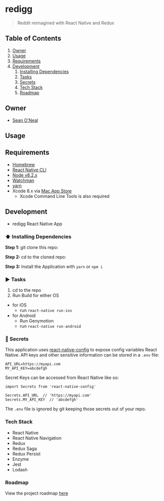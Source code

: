 #  redigg

> Reddit reimagined with React Native and Redux

## Table of Contents

1. [Owner](#owner)
1. [Usage](#usage)
1. [Requirements](#requirements)
1. [Development](#development)
    1. [Installing Dependencies](#arrow_up-installing-dependencies)
    1. [Tasks](#arrow_up-installing-dependencies)
    1. [Secrets](#closed_lock_with_key-secrets)
    1. [Tech Stack](#tech-stack)
    1. [Roadmap](#roadmap)


## Owner
  - [Sean O'Neal](https://github.com/sean-oneal)

## Usage

## Requirements
  - [Homebrew](https://brew.sh)
  - [React Native CLI](https://facebook.github.io/react-native/docs/getting-started.html#content)
  - [Node v8.2.x](https://nodejs.org/en/)
  - [Watchman](https://facebook.github.io/watchman/)
  - [yarn](https://yarnpkg.com/en/)
  - Xcode 8.x via [Mac App Store](https://itunes.apple.com/us/app/xcode/id497799835?mt=12)
    * Xcode Command Line Tools is also required


## Development

* redigg React Native App

### :arrow_up: Installing Dependencies

**Step 1:** git clone this repo:

**Step 2:** cd to the cloned repo:

**Step 3:** Install the Application with `yarn` or `npm i`


### :arrow_forward: Tasks

1. cd to the repo
2. Run Build for either OS
  * for iOS
    * run `react-native run-ios`
  * for Android
    * Run Genymotion
    * run `react-native run-android`


### :closed_lock_with_key: Secrets

This application uses [react-native-config](https://github.com/luggit/react-native-config) to expose config variables React Native. API keys and other sensitive information can be stored in a `.env` file:

```
API_URL=https://myapi.com
MY_API_KEY=abcdefgh
```

Secret Keys can be accessed from React Native like so:

```
import Secrets from 'react-native-config'

Secrets.API_URL  // 'https://myapi.com'
Secrets.MY_API_KEY  // 'abcdefgh'
```

The `.env` file is ignored by git keeping those secrets out of your repo.

### Tech Stack

  - React Native
  - React Native Navigation
  - Redux
  - Redux Saga
  - Redux Persist
  - Enzyme
  - Jest
  - Lodash

### Roadmap

View the project roadmap [here](https://github.com/sean-oneal/redigg/issues)


